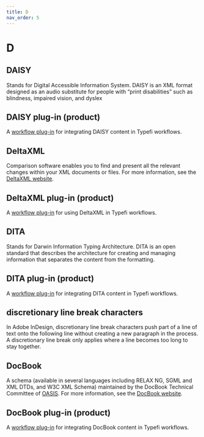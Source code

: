 ```yaml
---
title: D
nav_order: 5
---
```


# D

## DAISY
Stands for Digital Accessible Information System. DAISY is an XML format designed as an audio substitute for people with “print disabilities” such as blindness, impaired vision, and dyslex

## DAISY plug-in (product)
A [workflow plug-in](/w.html#workflow-plug-ins) for integrating DAISY content in Typefi workflows.

## DeltaXML
Comparison software enables you to find and present all the relevant changes within your XML documents or files. For more information, see the [DeltaXML website](https://www.deltaxml.com/).

## DeltaXML plug-in (product)
A [workflow plug-in](/w.html#workflow-plug-ins) for using DeltaXML in Typefi workflows.

## DITA
Stands for Darwin Information Typing Architecture. DITA is an open standard that describes the architecture for creating and managing information that separates the content from the formatting.

## DITA plug-in (product)
A [workflow plug-in](/w.html#workflow-plug-ins) for integrating DITA content in Typefi workflows.

## discretionary line break characters
In Adobe InDesign, discretionary line break characters push part of a line of text onto the following line without creating a new paragraph in the process. A discretionary line break only applies where a line becomes too long to stay together.

## DocBook
A schema (available in several languages including RELAX NG, SGML and XML DTDs, and W3C XML Schema) maintained by the DocBook Technical Committee of [OASIS](https://www.oasis-open.org/). For more information, see the [DocBook website](https://docbook.org/).

## DocBook plug-in (product)
A [workflow plug-in](/w.html#workflow-plug-ins) for integrating DocBook content in Typefi workflows.
